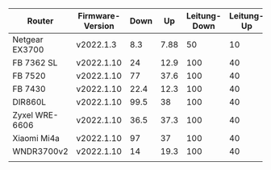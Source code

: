 | Router         | Firmware-Version | Down | Up   | Leitung-Down | Leitung-Up |
|----------------|------------------|------|------|--------------|------------|
| Netgear EX3700 | v2022.1.3        | 8.3  | 7.88 | 50           | 10         |
| FB 7362 SL     | v2022.1.10       | 24   | 12.9 | 100          | 40         |
| FB 7520        | v2022.1.10       | 77   | 37.6 | 100          | 40         |
| FB 7430        | v2022.1.10       | 22.4 | 12.3 | 100          | 40         |
| DIR860L        | v2022.1.10       | 99.5 | 38   | 100          | 40         |
| Zyxel WRE-6606 | v2022.1.10       | 36.5 | 37.3 | 100          | 40         |
| Xiaomi Mi4a    | v2022.1.10       | 97   | 37   | 100          | 40         |
| WNDR3700v2     | v2022.1.10       | 14   | 19.3 | 100          | 40         |
|                |                  |      |      |              |            |
